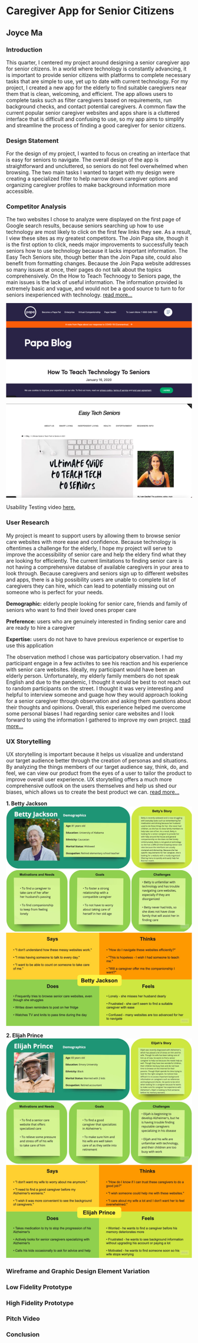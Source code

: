 # Caregiver App for Senior Citizens
## Joyce Ma

### Introduction

This quarter, I centered my project around designing a senior caregiver app for senior citizens. In a world where technology is constantly advancing, it is important to provide senior citizens with platforms to complete necessary tasks that are simple to use, yet up to date with current technology. For my project, I created a new app for the elderly to find suitable caregivers near them that is clean, welcoming, and efficient. The app allows users to complete tasks such as filter caregivers based on requirements, run background checks, and contact potential caregivers. A common flaw the current popular senior caregiver websites and apps share is a cluttered interface that is difficult and confusing to use, so my app aims to simplify and streamline the process of finding a good caregiver for senior citizens.

### Design Statement

For the design of my project, I wanted to focus on creating an interface that is easy for seniors to navigate. The overall design of the app is straightforward and uncluttered, so seniors do not feel overwhelmed when browsing. The two main tasks I wanted to target with my design were creating a specialized filter to help narrow down caregiver options and organizing caregiver profiles to make background information more accessible. 

### Competitor Analysis

The two websites I chose to analyze were displayed on the first page of Google search results, because seniors searching up how to use technology are most likely to click on the first few links they see. As a result, I view these sites as my greatest competitors. The Join Papa site, though it is the first option to click, needs major improvements to successfully teach seniors how to use technology because it lacks important information. The Easy Tech Seniors site, though better than the Join Papa site, could also benefit from formatting changes. Because the Join Papa website addresses so many issues at once, their pages do not talk about the topics comprehensively. On the How to Teach Technoogy to Seniors page, the main issues is the lack of useful information. The information provided is extremely basic and vague, and would not be a good source to turn to for seniors inexperienced with technology. [read more...](https://github.com/joycema-DH110/DH110-JOYCEMA/edit/main/Assignment%2001)

![Join Papa Screenshot](Join-Papa-Screenshot.png)

![Easy Tech Seniors Screenshot](Easy-Tech-Seniors-Screenshot.png)

Usability Testing video [here.](https://drive.google.com/file/d/12gYJr7UeLXbd43dcpjhcdbJGak-mKOK6/view?usp=sharing)

### User Research

My project is meant to support users by allowing them to browse senior care websites with more ease and confidence. Because technology is oftentimes a challenge for the elderly, I hope my project will serve to improve the accessibility of senior care and help the eldery find what they are looking for efficiently. The current limitations to finding senior care is not having a comprehensive databse of available caregivers in your area to look through. Because caregivers and seniors sign up to different websites and apps, there is a big possibility users are unable to complete list of caregivers they can hire, which can lead to potentially missing out on someone who is perfect for your needs.

**Demographic:** elderly people looking for senior care, friends and family of seniors who want to find their loved ones proper care

**Preference:** users who are genuinely interested in finding senior care and are ready to hire a caregiver

**Expertise:** users do not have to have previous experience or expertise to use this application

The observation method I chose was participatory observation. I had my participant engage in a few activites to see his reaction and his experience with senior care websites. Ideally, my participant would have been an elderly person. Unfortunately, my elderly family members do not speak English and due to the pandemic, I thought it would be best to not reach out to random participants on the street. I thought it was very interesting and helpful to interview someone and guage how they would approach looking for a senior caregiver through observation and asking them questions about their thoughts and opinions. Overall, this experience helped me overcome some personal biases I had regarding senior care websites and I look forward to using the information I gathered to improve my own project. [read more...](https://github.com/joycema-DH110/DH110-JOYCEMA/blob/main/Assignment%2003)

### UX Storytelling

UX storytelling is important because it helps us visualize and understand our target audience better through the creation of personas and situations. By analyzing the things members of our target audience say, think, do, and feel, we can view our product from the eyes of a user to tailor the product to improve overall user experience. UX storytelling offers a much more comprehensive outlook on the users themselves and help us shed our biases, which allows us to create the best product we can. [read more...](https://github.com/joycema-DH110/DH110-JOYCEMA/blob/main/Assignment%2004)

**1. Betty Jackson**
![Betty_Jackson_Persona](BettyJacksonPersona1.jpg)
![Betty_Jackson_Empathy_Map](BettyJacksonEmpathyMap.jpg)

**2. Elijah Prince**
![Elijah_Prince_Persona](ElijahPrincePersona.jpg)
![Elijah_Prince_Empathy_Map](ElijahPrinceEmpathyMap.jpg)

### Wireframe and Graphic Design Element Variation



### Low Fidelity Prototype



### High Fidelity Prototype



### Pitch Video



### Conclusion


